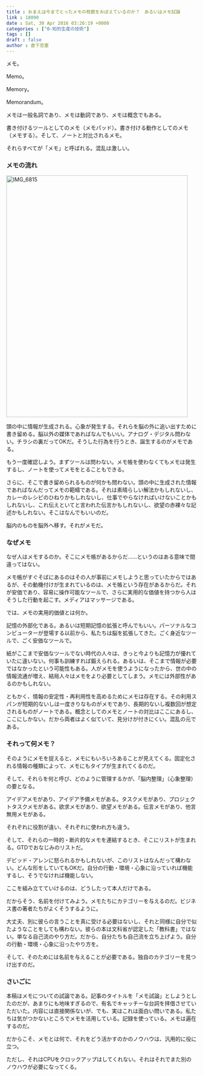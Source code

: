 ```yaml
---
title : おまえは今までとったメモの枚数をおぼえているのか？　あるいはメモ試論
link : 18090
date : Sat, 30 Apr 2016 03:26:19 +0000
categories : ["0-知的生産の技術"]
tags : []
draft : false
author : 倉下忠憲
---
```


メモ。

Memo。

Memory。

Memorandum。

メモは一般名詞であり、メモは動詞であり、メモは概念でもある。

書き付けるツールとしてのメモ（メモパッド）。書き付ける動作としてのメモ（メモする）。そして、ノートと対比されるメモ。

それらすべてが「メモ」と呼ばれる。混乱は激しい。

<H3>メモの流れ</H3>

<a href="https://rashita.net/blog/?attachment_id=18095" rel="attachment wp-att-18095"><img src="https://rashita.net/blog/wp-content/uploads/2016/04/IMG_6815.jpg" alt="IMG_6815" width="480" height="640" class="alignnone size-full wp-image-18095" /></a>

頭の中に情報が生成される。心象が発生する。それらを脳の外に追い出すために書き留める。脳以外の媒体であればなんでもいい。アナログ・デジタル問わない。チラシの裏だってOKだ。そうした行為を行うとき、誕生するのがメモである。

もう一度確認しよう。まずツールは問わない。メモ帳を使わなくてもメモは発生するし、ノートを使ってメモをとることもできる。

さらに、そこで書き留められるものが何かも問わない。頭の中に生成された情報であればなんだってメモの範疇である。それは素晴らしい解法かもしれないし、カレーのレシピのひねりかもしれないし、仕事でやらなければいけないことかもしれないし、これ伝えといてと言われた伝言かもしれないし、欲望の赤裸々な記述かもしれない。そこはなんでもいいのだ。

脳内のものを脳外へ移す。それがメモだ。

<H3>なぜメモ</H3>

なぜ人はメモするのか。そこにメモ帳があるからだ……というのはある意味で間違ってはない。

メモ帳がすぐそばにあるのはその人が事前にメモしようと思っていたからではあるが、その動機付けが生まれているのは、メモ帳という存在があるからだ。それが安価であり、容易に操作可能なツールで、さらに実用的な価値を持つから人はそうした行動を起こす。メディアはマッサージである。

では、メモの実用的価値とは何か。

記憶の外部化である。あるいは短期記憶の拡張と呼んでもいい。パーソナルなコンピューターが登場する以前から、私たちは脳を拡張してきた。ごく身近なツールで、ごく安価なツールで。

紙がここまで安価なツールでない時代の人々は、きっと今よりも記憶力が優れていたに違いない。何事も訓練すれば鍛えられる。あるいは、そこまで情報が必要ではなかったという可能性もある。人がメモを使うようになったから、世の中の情報流通が増え、結局人々はメモをより必要としてしまう。メモには外部性があるのかもしれない。

ともかく、情報の安定性・再利用性を高めるためにメモは存在する。その利用スパンが短期的ないしは一度きりなものがメモであり、長期的ないし複数回が想定されるものがノートである。概念としてのメモとノートの対比はここにあるし、ここにしかない。だから両者はよく似ていて、見分けが付きにくい。混乱の元である。

<H3>それって何メモ？</H3>

そのようにメモを捉えると、メモにもいろいろあることが見えてくる。固定化される情報の種類によって、メモにもタイプが生まれてくるのだ。

そして、それらを何と呼び、どのように管理するかが、「脳内整理」（心象整理）の要となる。

アイデアメモがあり、アイデア予備メモがある。タスクメモがあり、プロジェクトタスクメモがある。欲求メモがあり、欲望メモがある。伝言メモがあり、他言無用メモがある。

それぞれに役割が違い、それぞれに使われ方も違う。

そして、それらの一時的・断片的なメモを連結するとき、そこにリストが生まれる。GTDでおなじみのリストだ。

デビッド・アレンに怒られるかもしれないが、このリストはなんだって構わない。どんな形をしていてもOKだ。自分の行動・環境・心象に沿っていれば機能するし、そうでなければ機能しない。

ここを組み立てていけるのは、どうしたって本人だけである。

だからそう、名前を付けてみよう。メモたちにカテゴリーを与えるのだ。ビジネス書の著者たちがよくそうするように。

大丈夫、別に彼らの言うことを真に受ける必要はないし、それと同様に自分で似たようなことをしても構わない。彼らの本は文科省が認定した「教科書」ではない。単なる自己流のやり方だ。だから、自分たちも自己流を立ち上げよう。自分の行動・環境・心象に沿ったやり方を。

そして、そのためには名前を与えることが必要である。独自のカテゴリーを見つけ出すのだ。

<H3>さいごに</H3>

本稿はメモについての試論である。記事のタイトルを「メモ試論」としようとしたのだが、あまりにも地味すぎるので、有名でキャッチーな台詞を拝借させていただいた。内容には直接関係ないが、でも、実はこれは面白い問いである。私たちは気がつかないところでメモを活用している。記録を使っている。メモは遍在するのだ。

だからこそ、メモとは何で、それをどう活かすのかのノウハウは、汎用的に役に立つ。

ただし、それはCPUをクロックアップはしてくれない。それはそれでまた別のノウハウが必要になってくる。